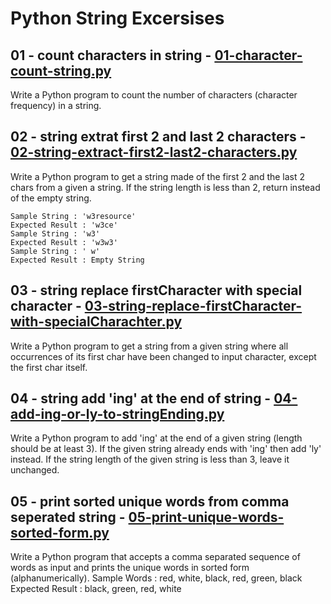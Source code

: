 # Python String Excersises

## 01 - count characters in string - [01-character-count-string.py](./01-character-count-string.py)

Write a Python program to count the number of characters (character frequency) in a string.

## 02 - string extrat first 2 and last 2 characters - [02-string-extract-first2-last2-characters.py](./02-string-extract-first2-last2-characters.py)

Write a Python program to get a string made of the first 2 and the last 2 chars from a given a string. If the string length is less than 2, return instead of the empty string.

    Sample String : 'w3resource'
    Expected Result : 'w3ce'
    Sample String : 'w3'
    Expected Result : 'w3w3'
    Sample String : ' w'
    Expected Result : Empty String

## 03 - string replace firstCharacter with special character - [03-string-replace-firstCharacter-with-specialCharachter.py](./03-string-replace-firstCharacter-with-specialCharachter.py)

Write a Python program to get a string from a given string where all occurrences of its first char have been changed to input character, except the first char itself.

## 04 - string add 'ing' at the end of string - [04-add-ing-or-ly-to-stringEnding.py](./04-add-ing-or-ly-to-stringEnding.py)

Write a Python program to add 'ing' at the end of a given string (length should be at least 3). If the given string already ends with 'ing' then add 'ly' instead. If the string length of the given string is less than 3, leave it unchanged.

## 05 - print sorted unique words from comma seperated string - [05-print-unique-words-sorted-form.py](./05-print-unique-words-sorted-form.py)

Write a Python program that accepts a comma separated sequence of words as input and prints the unique words in sorted form (alphanumerically). 
Sample Words : red, white, black, red, green, black
Expected Result : black, green, red, white

